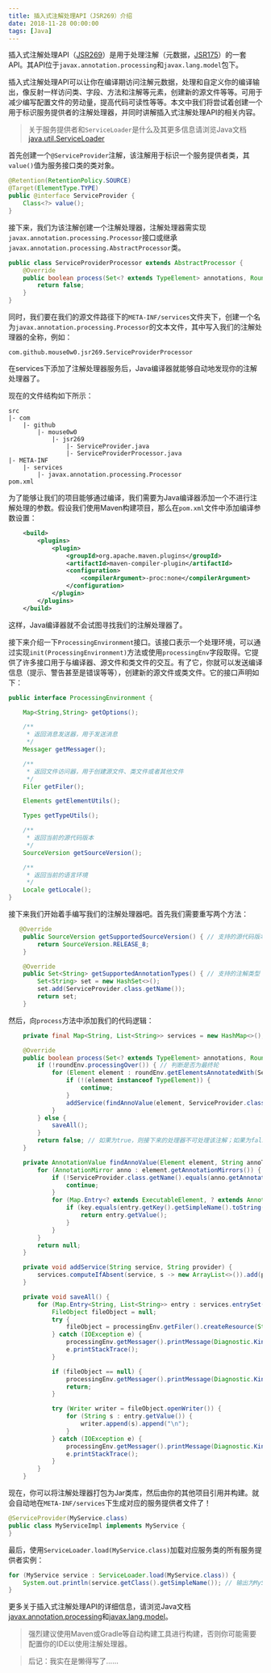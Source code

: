 ```yaml
---
title: 插入式注解处理API（JSR269）介绍
date: 2018-11-28 00:00:00
tags: [Java]
---
```

插入式注解处理API（[JSR269](https://www.jcp.org/en/jsr/detail?id=269)）是用于处理注解（元数据，[JSR175](https://www.jcp.org/en/jsr/detail?id=269)）的一套API。其API位于`javax.annotation.processing`和`javax.lang.model`包下。

插入式注解处理API可以让你在编译期访问注解元数据，处理和自定义你的编译输出，像反射一样访问类、字段、方法和注解等元素，创建新的源文件等等。可用于减少编写配置文件的劳动量，提高代码可读性等等。本文中我们将尝试着创建一个用于标识服务提供者的注解处理器，并同时讲解插入式注解处理API的相关内容。

> 关于服务提供者和`ServiceLoader`是什么及其更多信息请浏览Java文档[java.util.ServiceLoader](https://docs.oracle.com/javase/8/docs/api/java/util/ServiceLoader.html)

首先创建一个`@ServiceProvider`注解，该注解用于标识一个服务提供者类，其`value()`值为服务接口类的类对象。
```java
@Retention(RetentionPolicy.SOURCE)
@Target(ElementType.TYPE)
public @interface ServiceProvider {
    Class<?> value();
}
```

接下来，我们为该注解创建一个注解处理器，注解处理器需实现`javax.annotation.processing.Processor`接口或继承`javax.annotation.processing.AbstractProcessor`类。
```java
public class ServiceProviderProcessor extends AbstractProcessor {
    @Override
    public boolean process(Set<? extends TypeElement> annotations, RoundEnvironment roundEnv) {
        return false;
    }
}
```

同时，我们要在我们的源文件路径下的`META-INF/services`文件夹下，创建一个名为`javax.annotation.processing.Processor`的文本文件，其中写入我们的注解处理器的全称，例如：
```
com.github.mouse0w0.jsr269.ServiceProviderProcessor
```

在services下添加了注解处理器服务后，Java编译器就能够自动地发现你的注解处理器了。

现在的文件结构如下所示：
```
src
|- com
    |- github
        |- mouse0w0
            |- jsr269
                |- ServiceProvider.java
                |- ServiceProviderProcessor.java
|- META-INF
    |- services
        |- javax.annotation.processing.Processor
pom.xml
```

为了能够让我们的项目能够通过编译，我们需要为Java编译器添加一个不进行注解处理的参数。假设我们使用Maven构建项目，那么在`pom.xml`文件中添加编译参数设置：
```xml
    <build>
        <plugins>
            <plugin>
                <groupId>org.apache.maven.plugins</groupId>
                <artifactId>maven-compiler-plugin</artifactId>
                <configuration>
                    <compilerArgument>-proc:none</compilerArgument>
                </configuration>
            </plugin>
        </plugins>
    </build>
```
这样，Java编译器就不会试图寻找我们的注解处理器了。

接下来介绍一下`ProcessingEnvironment`接口。该接口表示一个处理环境，可以通过实现`init(ProcessingEnvironment)`方法或使用`processingEnv`字段取得。它提供了许多接口用于与编译器、源文件和类文件的交互。有了它，你就可以发送编译信息（提示、警告甚至是错误等等），创建新的源文件或类文件。它的接口声明如下：
```java
public interface ProcessingEnvironment {

    Map<String,String> getOptions();

    /**
     * 返回消息发送器，用于发送消息
     */
    Messager getMessager();

    /**
     * 返回文件访问器，用于创建源文件、类文件或者其他文件
     */
    Filer getFiler();

    Elements getElementUtils();

    Types getTypeUtils();

    /**
     * 返回当前的源代码版本
     */
    SourceVersion getSourceVersion();

    /**
     * 返回当前的语言环境
     */
    Locale getLocale();
}
```

接下来我们开始着手编写我们的注解处理器吧。首先我们需要重写两个方法：
```java
   @Override
    public SourceVersion getSupportedSourceVersion() { // 支持的源代码版本
        return SourceVersion.RELEASE_8;
    }

    @Override
    public Set<String> getSupportedAnnotationTypes() { // 支持的注解类型
        Set<String> set = new HashSet<>();
        set.add(ServiceProvider.class.getName());
        return set;
    }
```

然后，向`process`方法中添加我们的代码逻辑：
```java
    private final Map<String, List<String>> services = new HashMap<>();

    @Override
    public boolean process(Set<? extends TypeElement> annotations, RoundEnvironment roundEnv) {
        if (!roundEnv.processingOver()) { // 判断是否为最终轮
            for (Element element : roundEnv.getElementsAnnotatedWith(ServiceProvider.class)) {
                if (!(element instanceof TypeElement)) {
                    continue;
                }
                addService(findAnnoValue(element, ServiceProvider.class.getName(), "value").getValue().toString(), ((TypeElement) element).getQualifiedName().toString());
            }
        } else {
            saveAll();
        }
        return false; // 如果为true，则接下来的处理器不可处理该注解；如果为false，则接下来的处理器可以处理该处理器处理的注解。
    }

    private AnnotationValue findAnnoValue(Element element, String annoType, String key) {
        for (AnnotationMirror anno : element.getAnnotationMirrors()) {
            if (!ServiceProvider.class.getName().equals(anno.getAnnotationType().toString())) {
                continue;
            }
            for (Map.Entry<? extends ExecutableElement, ? extends AnnotationValue> entry : anno.getElementValues().entrySet()) {
                if (key.equals(entry.getKey().getSimpleName().toString())) {
                    return entry.getValue();
                }
            }
        }
        return null;
    }

    private void addService(String service, String provider) {
        services.computeIfAbsent(service, s -> new ArrayList<>()).add(provider);
    }

    private void saveAll() {
        for (Map.Entry<String, List<String>> entry : services.entrySet()) {
            FileObject fileObject = null;
            try {
                fileObject = processingEnv.getFiler().createResource(StandardLocation.CLASS_OUTPUT, "", "META-INF/services/" + entry.getKey());
            } catch (IOException e) {
                processingEnv.getMessager().printMessage(Diagnostic.Kind.ERROR, e.getMessage());
                e.printStackTrace();
            }

            if (fileObject == null) {
                processingEnv.getMessager().printMessage(Diagnostic.Kind.ERROR, "Cannot create file object for " + entry.getKey());
                return;
            }

            try (Writer writer = fileObject.openWriter()) {
                for (String s : entry.getValue()) {
                    writer.append(s).append("\n");
                }
            } catch (IOException e) {
                processingEnv.getMessager().printMessage(Diagnostic.Kind.ERROR, e.getMessage());
                e.printStackTrace();
            }
        }
    }
```

现在，你可以将注解处理器打包为Jar类库，然后由你的其他项目引用并构建。就会自动地在`META-INF/services`下生成对应的服务提供者文件了！
```java
@ServiceProvider(MyService.class)
public class MyServiceImpl implements MyService {
}
```

最后，使用`ServiceLoader.load(MyService.class)`加载对应服务类的所有服务提供者实例：
```java
for (MyService service : ServiceLoader.load(MyService.class)) {
    System.out.println(service.getClass().getSimpleName()); // 输出为MyServiceImpl
}
```

更多关于插入式注解处理API的详细信息，请浏览Java文档[javax.annotation.processing](https://docs.oracle.com/javase/8/docs/api/javax/annotation/processing/package-summary.html)和[javax.lang.model](https://docs.oracle.com/javase/8/docs/api/javax/lang/model/package-summary.html)。

> 强烈建议使用Maven或Gradle等自动构建工具进行构建，否则你可能需要配置你的IDE以使用注解处理器。

> 后记：我实在是懒得写了......